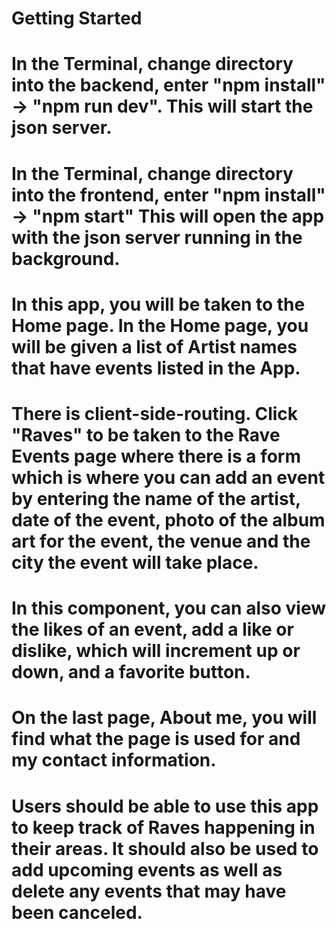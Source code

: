 # Getting Started 
# In the Terminal, change directory into the backend, enter "npm install" -> "npm run dev". This will start the json server. 
# In the Terminal, change directory into the frontend, enter "npm install" -> "npm start" This will open the app with the json server running in the background. 

# In this app, you will be taken to the Home page. In the Home page, you will be given a list of Artist names that have events listed in the App. 

# There is client-side-routing. Click "Raves" to be taken to the Rave Events page where there is a form which is where you can add an event by entering the name of the artist, date of the event, photo of the album art for the event, the venue and the city the event will take place. 

# In this component, you can also view the likes of an event, add a like or dislike, which will increment up or down, and a favorite button. 

# On the last page, About me, you will find what the page is used for and my contact information. 

# Users should be able to use this app to keep track of Raves happening in their areas. It should also be used to add upcoming events as well as delete any events that may have been canceled. 
